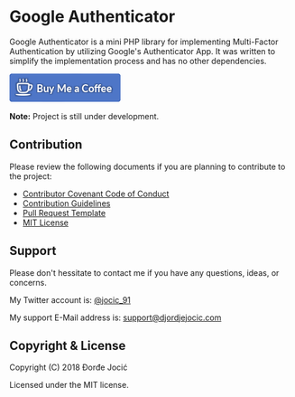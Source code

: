 # Google Authenticator

Google Authenticator is a mini PHP library for implementing Multi-Factor Authentication by utilizing Google's Authenticator App. It was written to simplify the implementation process and has no other dependencies.

[![Buy Me Coffee](img/buy-me-coffee.png)](https://www.paypal.me/DjordjeJocic)

**Note:** Project is still under development.

## Contribution

Please review the following documents if you are planning to contribute to the project:

* [Contributor Covenant Code of Conduct](CODE_OF_CONDUCT.md)
* [Contribution Guidelines](CONTRIBUTING.md)
* [Pull Request Template](PULL_REQUEST_TEMPLATE.md)
* [MIT License](LICENSE.md)

## Support

Please don't hessitate to contact me if you have any questions, ideas, or concerns.

My Twitter account is: [@jocic_91](https://www.twitter.com/jocic_91)

My support E-Mail address is: <support@djordjejocic.com>

## Copyright & License

Copyright (C) 2018 Đorđe Jocić

Licensed under the MIT license.
